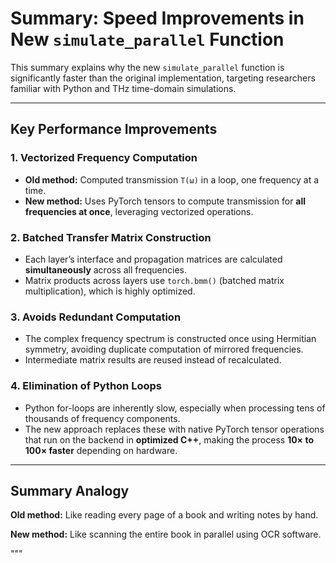 # Summary: Speed Improvements in New `simulate_parallel` Function

This summary explains why the new `simulate_parallel` function is significantly faster than the original implementation, targeting researchers familiar with Python and THz time-domain simulations.

---

##  Key Performance Improvements

### 1. Vectorized Frequency Computation
- **Old method:** Computed transmission `T(ω)` in a loop, one frequency at a time.
- **New method:** Uses PyTorch tensors to compute transmission for **all frequencies at once**, leveraging vectorized operations.

### 2. Batched Transfer Matrix Construction
- Each layer’s interface and propagation matrices are calculated **simultaneously** across all frequencies.
- Matrix products across layers use `torch.bmm()` (batched matrix multiplication), which is highly optimized.

### 3. Avoids Redundant Computation
- The complex frequency spectrum is constructed once using Hermitian symmetry, avoiding duplicate computation of mirrored frequencies.
- Intermediate matrix results are reused instead of recalculated.

### 4. Elimination of Python Loops
- Python for-loops are inherently slow, especially when processing tens of thousands of frequency components.
- The new approach replaces these with native PyTorch tensor operations that run on the backend in **optimized C++**, making the process **10× to 100× faster** depending on hardware.

---

##  Summary Analogy

**Old method:** Like reading every page of a book and writing notes by hand.

**New method:** Like scanning the entire book in parallel using OCR software.

"""
